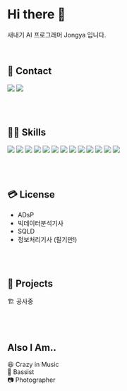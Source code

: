 # Hi there 👋
새내기 AI 프로그래머 Jongya 입니다.

<br>

## 📧 Contact  

<a href="mailto:whdrns2013@naver.com"><img src="https://img.shields.io/badge/whdrns2013@naver.com-03C75A?style=flat-square&logo=Naver&logoColor=white&link=mailto:whdrns2013@naver.com"/></a>
<a href="https://whdrns2013.github.io/"><img src="https://img.shields.io/badge/Jongya's Blog-181717?style=flat-square&logo=Github&logoColor=white&link=https://whdrns2013.github.io/"/></a> 

<br>
<br>

## 🧑‍💻 Skills  

<img src="https://img.shields.io/badge/Python-3776AB?style=for-the-badge&logo=Python&logoColor=white"/></a>
<img src="https://img.shields.io/badge/JAVA-007396?style=for-the-badge&logo=java&logoColor=white">
<img src="https://img.shields.io/badge/MySQL-4479A1?style=for-the-badge&logo=MySQL&logoColor=white"/></a>
<img src="https://img.shields.io/badge/R-276DC3?style=for-the-badge&logo=R&logoColor=white"/></a>
<img src="https://img.shields.io/badge/HTML-E34F26?style=for-the-badge&logo=HTML5&logoColor=white"/></a>
<img src="https://img.shields.io/badge/Spring Boot-6DB33F?style=for-the-badge&logo=Spring Boot&logoColor=white"/></a>
<img src="https://img.shields.io/badge/Flask-000000?style=for-the-badge&logo=Flask&logoColor=white"/></a>
<img src="https://img.shields.io/badge/Pynecone-000000?style=for-the-badge&logo=&logoColor=white"/></a>
<img src="https://img.shields.io/badge/AWS-232F3E?style=for-the-badge&logo=Amazon AWS&logoColor=white"/></a>
<img src="https://img.shields.io/badge/GIT-F05032?style=for-the-badge&logo=GIT&logoColor=white"/></a>
<img src="https://img.shields.io/badge/VSCode-007ACC?style=for-the-badge&logo=Visual Studio Code&logoColor=white"/></a>
<img src="https://img.shields.io/badge/Eclipse-2C2255?style=for-the-badge&logo=Eclipse IDE&logoColor=white"/></a>
<img src="https://img.shields.io/badge/Dot_ENV-ECD53F?style=for-the-badge&logo=dotenv&logoColor=white"/></a>


<br>
<br>

## 💳 License  

- ADsP  
- 빅데이터분석기사  
- SQLD  
- 정보처리기사 (필기만!)  


<br>
<br>

## 🚀 Projects  

🏗 공사중

<br>
<br>

## Also I Am..  


😆 Crazy in Music  
🎸 Bassist  
📷 Photographer  


<!--
**whdrns2013/whdrns2013** is a ✨ _special_ ✨ repository because its `README.md` (this file) appears on your GitHub profile.

Here are some ideas to get you started:

- 🔭 I’m currently working on ...
- 🌱 I’m currently learning ...
- 👯 I’m looking to collaborate on ...
- 🤔 I’m looking for help with ...
- 💬 Ask me about ...
- 📫 How to reach me: ...
- 😄 Pronouns: ...
- ⚡ Fun fact: ...
-->


